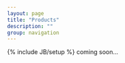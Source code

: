 ```yaml
---
layout: page
title: "Products"
description: ""
group: navigation
---
```



{% include JB/setup %}
coming soon...
